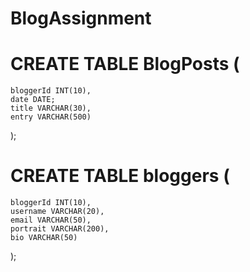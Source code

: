 # BlogAssignment

# CREATE TABLE BlogPosts (
    bloggerId INT(10),
    date DATE;
    title VARCHAR(30),
    entry VARCHAR(500)
    
);

# CREATE TABLE bloggers (
    bloggerId INT(10),
    username VARCHAR(20),
    email VARCHAR(50),
    portrait VARCHAR(200),
    bio VARCHAR(50)
);
